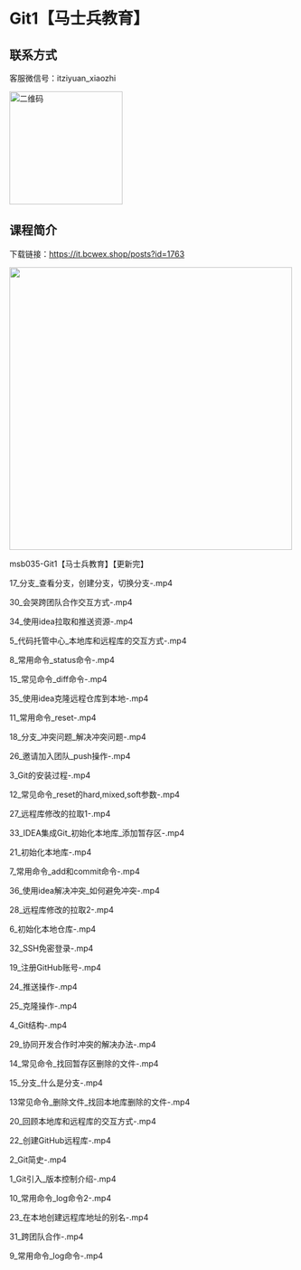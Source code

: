 # Git1【马士兵教育】

## 联系方式

客服微信号：itziyuan_xiaozhi

<img src="https://ziyuanyun.oss-cn-guangzhou.aliyuncs.com/common/20240614073449/666b82192834a.jpg" width="200" height="200" alt="二维码">

## 课程简介

下载链接：https://it.bcwex.shop/posts?id=1763

<img src="https://ziyuanyun.oss-cn-guangzhou.aliyuncs.com/yun/20240515183528/66448ff0547fa.jpg" width="500" alt="">

  msb035-Git1【马士兵教育】【更新完】

 17_分支_查看分支，创建分支，切换分支-.mp4

 30_会哭跨团队合作交互方式-.mp4

 34_使用idea拉取和推送资源-.mp4

 5_代码托管中心_本地库和远程库的交互方式-.mp4

 8_常用命令_status命令-.mp4

 15_常见命令_diff命令-.mp4

 35_使用idea克隆远程仓库到本地-.mp4

 11_常用命令_reset-.mp4

 18_分支_冲突问题_解决冲突问题-.mp4

 26_邀请加入团队_push操作-.mp4

 3_Git的安装过程-.mp4

 12_常见命令_reset的hard,mixed,soft参数-.mp4

 27_远程库修改的拉取1-.mp4

 33_IDEA集成Git_初始化本地库_添加暂存区-.mp4

 21_初始化本地库-.mp4

 7_常用命令_add和commit命令-.mp4

 36_使用idea解决冲突_如何避免冲突-.mp4

 28_远程库修改的拉取2-.mp4

 6_初始化本地仓库-.mp4

 32_SSH免密登录-.mp4

 19_注册GitHub账号-.mp4

 24_推送操作-.mp4

 25_克隆操作-.mp4

 4_Git结构-.mp4

 29_协同开发合作时冲突的解决办法-.mp4

 14_常见命令_找回暂存区删除的文件-.mp4

 15_分支_什么是分支-.mp4

 13常见命令_删除文件_找回本地库删除的文件-.mp4

 20_回顾本地库和远程库的交互方式-.mp4

 22_创建GitHub远程库-.mp4

 2_Git简史-.mp4

 1_Git引入_版本控制介绍-.mp4

 10_常用命令_log命令2-.mp4

 23_在本地创建远程库地址的别名-.mp4

 31_跨团队合作-.mp4

 9_常用命令_log命令-.mp4

  